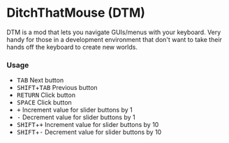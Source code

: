 # DitchThatMouse (DTM)

DTM is a mod that lets you navigate GUIs/menus with your keyboard. Very handy for those in a development environment that don't want to take their hands off the keyboard to create new worlds.


### Usage

* <kbd>TAB</kbd> Next button
* <kbd>SHIFT</kbd>+<kbd>TAB</kbd> Previous button
* <kbd>RETURN</kbd> Click button
* <kbd>SPACE</kbd> Click button
* <kbd>+</kbd> Increment value for slider buttons by 1
* <kbd>-</kbd> Decrement value for slider buttons by 1
* <kbd>SHIFT</kbd>+<kbd>+</kbd> Increment value for slider buttons by 10
* <kbd>SHIFT</kbd>+<kbd>-</kbd> Decrement value for slider buttons by 10